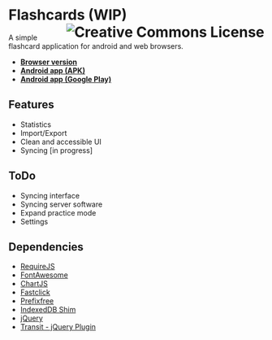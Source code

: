 Flashcards (WIP) <a rel="license" href="http://creativecommons.org/licenses/by-nc-sa/3.0/"><img align="right" alt="Creative Commons License" style="border-width:0" src="http://i.creativecommons.org/l/by-nc-sa/3.0/88x31.png" /></a>
==========

A simple flashcard application for android and web browsers.  

* [**Browser version**](http://elias-schuett.de/git/Flashcards/)
* [**Android app (APK)**](https://dl.dropboxusercontent.com/u/14645664/files/Flashcards.apk)
* [**Android app (Google Play)**](https://play.google.com/store/apps/details?id=de.elias_schuett.flashcards)


## Features

* Statistics
* Import/Export
* Clean and accessible UI
* Syncing [in progress]

## ToDo

* Syncing interface
* Syncing server software
* Expand practice mode
* Settings


## Dependencies

* [RequireJS](http://requirejs.org/)
* [FontAwesome](http://fontawesome.io/)
* [ChartJS](http://www.chartjs.org/)
* [Fastclick](https://github.com/ftlabs/fastclick/)
* [Prefixfree](http://leaverou.github.io/prefixfree/)
* [IndexedDB Shim](https://github.com/axemclion/IndexedDBShim/)
* [jQuery](http://jquery.com/)
* [Transit - jQuery Plugin](http://ricostacruz.com/jquery.transit/)